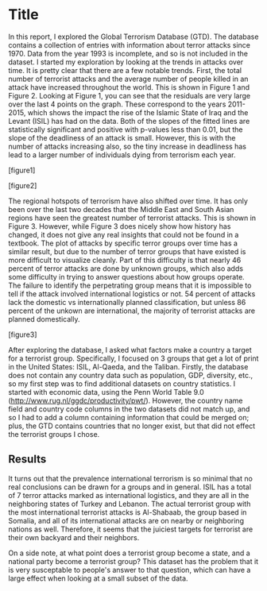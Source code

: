 Title
================

In this report, I explored the Global Terrorism Database (GTD). The database contains a collection of entries with information about terror attacks since 1970. Data from the year 1993 is incomplete, and so is not included in the dataset. I started my exploration by looking at the trends in attacks over time. It is pretty clear that there are a few notable trends. First, the total number of terrorist attacks and the average number of people killed in an attack have increased throughout the world. This is shown in Figure 1 and Figure 2. Looking at Figure 1, you can see that the residuals are very large over the last 4 points on the graph. These correspond to the years 2011-2015, which shows the impact the rise of the Islamic State of Iraq and the Levant (ISIL) has had on the data. Both of the slopes of the fitted lines are statistically significant and positive with p-values less than 0.01, but the slope of the deadliness of an attack is small. However, this is with the number of attacks increasing also, so the tiny increase in deadliness has lead to a larger number of individuals dying from terrorism each year.  

[figure1]

[figure2]

The regional hotspots of terrorism have also shifted over time. It has only been over the last two decades that the Middle East and South Asian regions have seen the greatest number of terrorist attacks. This is shown in Figure 3. However, while Figure 3 does nicely show how history has changed, it does not give any real insights that could not be found in a textbook. The plot of attacks by specific terror groups over time has a similar result, but due to the number of terror groups that have existed is more difficult to visualize cleanly. Part of this difficulty is that nearly 46 percent of terror attacks are done by unknown groups, which also adds some difficulty in trying to answer questions about how groups operate. The failure to identify the perpetrating group means that it is impossible to tell if the attack involved international logistics or not. 54 percent of attacks lack the domestic vs internationally planned classification, but unless 86 percent of the unkown are international, the majority of terrorist attacks are planned domestically. 

[figure3]

After exploring the database, I asked what factors make a country a target for a terrorist group. Specifically, I focused on 3 groups that get a lot of print in the United States: ISIL, Al-Qaeda, and the Taliban. Firstly, the database does not contain any country data such as population, GDP, diversity, etc., so my first step was to find additional datasets on country statistics. I started with economic data, using the Penn World Table 9.0 (http://www.rug.nl/ggdc/productivity/pwt/). However, the country name field and country code columns in the two datasets did not match up, and so I had to add a column containing information that could be merged on; plus, the GTD contains countries that no longer exist, but that did not effect the terrorist groups I chose. 

Results
-----------

It turns out that the prevalence international terrorism is so minimal that no real conclusions can be drawn for a groups and in general. ISIL has a total of 7 terror attacks marked as international logistics, and they are all in the neighboring states of Turkey and Lebanon. The actual terrorist group with the most international terrorist attacks is Al-Shabaab, the group based in Somalia, and all of its international attacks are on nearby or neighboring nations as well. Therefore, it seems that the juiciest targets for terrorist are their own backyard and their neighbors. 

On a side note, at what point does a terrorist group become a state, and a national party become a terrorist group? This dataset has the problem that it is very susceptable to people's answer to that question, which can have a large effect when looking at a small subset of the data. 

